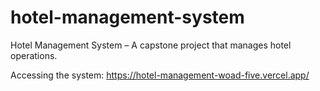 # hotel-management-system

Hotel Management System – A capstone project that manages hotel operations.

Accessing the system: https://hotel-management-woad-five.vercel.app/
